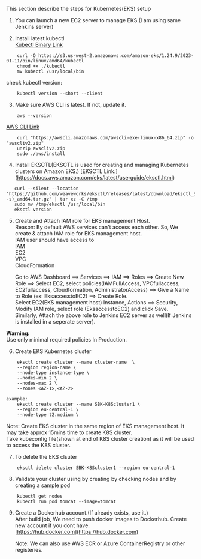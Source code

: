 This section describe the steps for Kubernetes(EKS) setup  

1. You can launch a new EC2 server to manage EKS.(I am using same Jenkins server)  

2. Install latest kubectl  
   [Kubectl Binary Link](https://docs.aws.amazon.com/eks/latest/userguide/install-kubectl.html)  
 
```  
    curl -O https://s3.us-west-2.amazonaws.com/amazon-eks/1.24.9/2023-01-11/bin/linux/amd64/kubectl  
    chmod +x ./kubectl  
    mv kubectl /usr/local/bin  
```

check kubectl version:  
```
    kubectl version --short --client  
```  

3. Make sure AWS CLI is latest. If not, update it.  
```  
    aws --version
```

[AWS CLI Link](https://docs.aws.amazon.com/cli/latest/userguide/getting-started-install.html)  

```    
    curl "https://awscli.amazonaws.com/awscli-exe-linux-x86_64.zip" -o "awscliv2.zip"  
    unzip awscliv2.zip  
    sudo ./aws/install  
```  
    
4. Install EKSCTL(EKSCTL is used for creating and managing Kubernetes clusters on Amazon EKS.)
	[EKSCTL Link.] (https://docs.aws.amazon.com/eks/latest/userguide/eksctl.html)  
  
 ```  
    curl --silent --location "https://github.com/weaveworks/eksctl/releases/latest/download/eksctl_$(uname -s)_amd64.tar.gz" | tar xz -C /tmp  
    sudo mv /tmp/eksctl /usr/local/bin  
    eksctl version  
 ```  
5. Create and Attach IAM role for EKS management Host.  
   Reason: By default AWS services can't access each other. So, We create & attach IAM role for EKS management host.  
IAM user should have access to  
IAM  
EC2  
VPC  
CloudFormation  

   Go to AWS Dashboard ==> Services ==> IAM ==> Roles ==> Create New Role ==> Select EC2, select policies(IAMFullAccess, VPCfullaccess, EC2fullaccess, Cloudformation, AdministratorAccess) ==> Give a Name to Role (ex: EksaccesstoEC2)  ==> Create Role.  
Select EC2(EKS management host) Instance, Actions ==> Security, Modify IAM role, select role (EksaccesstoEC2) and click Save.  
Similarly, Attach the above role to Jenkins EC2 server as well(If Jenkins is installed in a seperate server).  


**Warning:**    
Use only minimal required policies In Production.   

6. Create EKS Kubernetes cluster  

```  
    eksctl create cluster --name cluster-name  \  
    --region region-name \  
    --node-type instance-type \  
    --nodes-min 2 \  
    --nodes-max 2 \  
    --zones <AZ-1>,<AZ-2>  

example:
    eksctl create cluster --name SBK-K8Scluster1 \  
    --region eu-central-1 \  
    --node-type t2.medium \  
```  
Note: Create EKS cluster in the same region of EKS management host. It may take approx 15mins time to create K8S cluster.  
      Take kubeconfig file(shown at end of K8S cluster creation) as it will be used to access the K8S cluster. 

7. To delete the EKS clsuter  
```  
    eksctl delete cluster SBK-K8Scluster1 --region eu-central-1  
```  

8. Validate your cluster using by creating by checking nodes and by creating a sample pod  
```  
    kubectl get nodes  
    kubectl run pod tomcat --image=tomcat    
```  

9. Create a Dockerhub account.(If already exists, use it.)  
   After build job, We need to push docker images to Dockerhub. Create new account if you dont have.  
   [https://hub.docker.com](https://hub.docker.com)  
   
   Note: We can also use AWS ECR or Azure ContainerRegistry or other registeries.  
   
   


   
   
   



